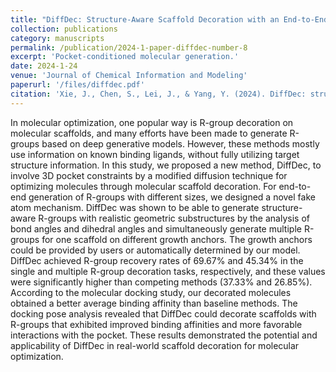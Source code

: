 ```yaml
---
title: "DiffDec: Structure-Aware Scaffold Decoration with an End-to-End Diffusion Model"
collection: publications
category: manuscripts
permalink: /publication/2024-1-paper-diffdec-number-8
excerpt: 'Pocket-conditioned molecular generation.'
date: 2024-1-24
venue: 'Journal of Chemical Information and Modeling'
paperurl: '/files/diffdec.pdf'
citation: 'Xie, J., Chen, S., Lei, J., & Yang, Y. (2024). DiffDec: structure-aware scaffold decoration with an end-to-end diffusion model. Journal of Chemical Information and Modeling, 64(7), 2554-2564.'
---
```


In molecular optimization, one popular way is R-group decoration on molecular scaffolds, and many efforts have been made to generate R-groups based on deep generative models. However, these methods mostly use information on known binding ligands, without fully utilizing target structure information. In this study, we proposed a new method, DiffDec, to involve 3D pocket constraints by a modified diffusion technique for optimizing molecules through molecular scaffold decoration. For end-to-end generation of R-groups with different sizes, we designed a novel fake atom mechanism. DiffDec was shown to be able to generate structure-aware R-groups with realistic geometric substructures by the analysis of bond angles and dihedral angles and simultaneously generate multiple R-groups for one scaffold on different growth anchors. The growth anchors could be provided by users or automatically determined by our model. DiffDec achieved R-group recovery rates of 69.67% and 45.34% in the single and multiple R-group decoration tasks, respectively, and these values were significantly higher than competing methods (37.33% and 26.85%). According to the molecular docking study, our decorated molecules obtained a better average binding affinity than baseline methods. The docking pose analysis revealed that DiffDec could decorate scaffolds with R-groups that exhibited improved binding affinities and more favorable interactions with the pocket. These results demonstrated the potential and applicability of DiffDec in real-world scaffold decoration for molecular optimization.
